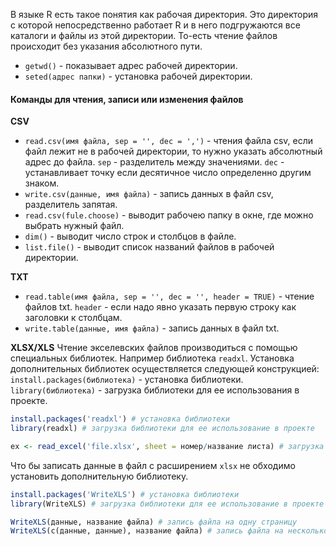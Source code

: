 В языке R есть такое понятия как рабочая директория. Это директория с которой непосредственно работает R и в него подгружаются все каталоги и файлы из этой директории. То-есть чтение файлов происходит без указания абсолютного пути. 
- `getwd()` - показывает адрес рабочей директории.
- `seted(адрес папки)` - установка рабочей директории.
#### Команды для чтения, записи или изменения файлов

**CSV**
- `read.csv(имя файла, sep = '', dec = ',')` - чтения файла csv, если файл лежит не в рабочей директории, то нужно указать абсолютный адрес  до файла. `sep` - разделитель между значениями. `dec` - устанавливает точку если десятичное число определенно другим знаком.
- `write.csv(данные, имя файла)` - запись данных в файл csv, разделитель запятая.
- `read.csv(fule.choose)` - выводит рабочею папку в окне, где можно выбрать нужный файл.
- `dim()` - выводит число строк и столбцов в файле.
- `list.file()` - выводит список названий файлов в рабочей директории.

**TXT**
- `read.table(имя файла, sep = '', dec = '', header = TRUE)` - чтение файлов txt. `header` - если надо явно указать первую строку как заголовки к столбцам.
- `write.table(данные, имя файла)` - запись данных в файл txt.

**XLSX/XLS**
Чтение экселевских файлов производиться с помощью специальных библиотек. Например библиотека `readxl`. Установка дополнительных библиотек осуществляется следующей конструкцией:
`install.packages(библиотека)` - установка библиотеки.
`library(библиотека)` - загрузка библиотеки для ее использования в проекте.
```R
install.packages('readxl') # установка библиотеки
library(readxl) # загрузка библиотеки для ее использование в проекте

ex <- read_excel('file.xlsx', sheet = номер/название листа) # загрузка файла
```
Что бы записать данные в файл с расширением `xlsx` не обходимо установить дополнительную библиотеку.
```R
install.packages('WriteXLS') # установка библиотеки
library(WriteXLS) # загрузка библиотеки для ее использование в проекте

WriteXLS(данные, название файла) # запись файла на одну страницу
WriteXLS(с(данные, данные), название файла) # запись файла на несколько страниц
```